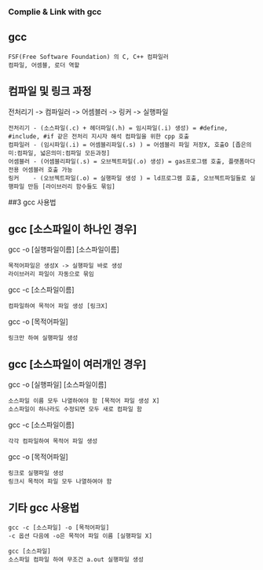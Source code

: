 ### Complie & Link with gcc

## gcc
```
FSF(Free Software Foundation) 의 C, C++ 컴파일러
컴파일, 어셈블, 로더 역할
```

## 컴파일 및 링크 과정

전처리기 -> 컴파일러 -> 어셈블러 -> 링커 -> 실행파일 

```
전처리기 - (소스파일(.c) + 헤더파일(.h) = 임시파일(.i) 생성) = #define, #include, #if 같은 전처리 지시자 해석 컴파일을 위한 cpp 호출
컴파일러 - (임시파일(.i) = 어셈블리파일(.s) ) = 어셈블리 파일 저장X, 호출O [좁은의미:컴파일, 넓은의미:컴파일 모든과정]  
어셈블러 - (어셈블리파일(.s) = 오브젝트파일(.o) 생성) = gas프로그램 호출, 플랫폼마다 전용 어셈블러 호출 가능
링커    - (오브젝트파일(.o) = 실행파일 생성 ) = ld프로그램 호출, 오브젝트파일들로 실행파일 만듬 [라이브러리 함수들도 묶임] 
```

##3 gcc 사용법

## gcc [소스파일이 하나인 경우]
gcc -o [실행파일이름] [소스파일이름]
```
목적어파일은 생성X -> 실행파일 바로 생성 
라이브러리 파일이 자동으로 묶임
```
gcc -c [소스파일이름]
```
컴파일하여 목적어 파일 생성 [링크X]
```

gcc -o [목적어파일]
```
링크만 하여 실행파일 생성
```

## gcc [소스파일이 여러개인 경우]
gcc -o [실행파일] [소스파일이름]
```
소스파일 이름 모두 나열하여야 함 [목적어 파일 생성 X]
소스파일이 하나라도 수정되면 모두 새로 컴파일 함
```

gcc -c [소스파일이름]
```
각각 컴파일하여 목적어 파일 생성 
```

gcc -o [목적어파일]
```
링크로 실행파일 생성
링크시 목적어 파일 모두 나열하여야 함 
```

## 기타 gcc 사용법
```
gcc -c [소스파일] -o [목적어파일]
-c 옵션 다음에 -o은 목적어 파일 이름 [실행파일 X]

gcc [소스파일]
소스파일 컴파일 하여 무조건 a.out 실행파일 생성
```


